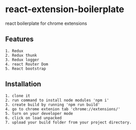 # react-extension-boilerplate
react boilerplate for chrome extensions
## Features
    1. Redux
    2. Redux thunk
    3. Redux logger
    4. react Router Dom 
    5. React bootstrap

## Installation
    1. clone it
    2. run command to install node modules 'npm i'
    3. create build by running 'npm run build'
    4. go to chrome extenion tab 'chrome://extensions/'
    5. turn on your developer mode
    6. click on load unpacked
    7. upload your build folder from your project directory.


